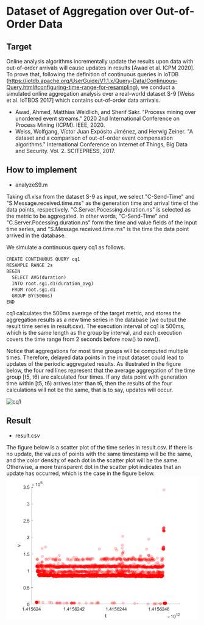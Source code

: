 # Dataset of Aggregation over Out-of-Order Data

## Target
Online analysis algorithms incrementally update the results upon data with out-of-order arrivals will cause updates in results [Awad et al. ICPM 2020].
To prove that,
following the definition of continuous queries in IoTDB (https://iotdb.apache.org/UserGuide/V1.1.x/Query-Data/Continuous-Query.html#configuring-time-range-for-resampling),
we conduct a simulated online aggregation analysis over a real-world dataset S-9 [Weiss et al. IoTBDS 2017] which contains out-of-order data arrivals. 

- Awad, Ahmed, Matthias Weidlich, and Sherif Sakr. "Process mining over unordered event streams." 2020 2nd International Conference on Process Mining (ICPM). IEEE, 2020.
- Weiss, Wolfgang, Víctor Juan Expósito Jiménez, and Herwig Zeiner. "A dataset and a comparison of out-of-order event compensation algorithms." International Conference on Internet of Things, Big Data and Security. Vol. 2. SCITEPRESS, 2017.

## How to implement
- analyzeS9.m

Taking d1.xlsx from the dataset S-9 as input, we select "C-Send-Time" and "S.Message.received.time.ms" as the generation time and arrival time of the data points, respectively.
"C.Server.Pocessing.duration.ns" is selected as the metric to be aggregated. 
In other words, "C-Send-Time" and "C.Server.Pocessing.duration.ns" form the time and value fields of the input time series, 
and "S.Message.received.time.ms" is the time the data point arrived in the database.

We simulate a continuous query cq1 as follows.
```
CREATE CONTINUOUS QUERY cq1
RESAMPLE RANGE 2s
BEGIN
  SELECT AVG(duration)
  INTO root.sg1.d1(duration_avg)
  FROM root.sg1.d1
  GROUP BY(500ms)
END
```
cq1 calculates the 500ms average of the target metric, and stores the aggregation results as a new time series in the database (we output the result time series in result.csv). 
The execution interval of cq1 is 500ms, which is the same length as the group by interval, and each execution covers the time range from 2 seconds before now() to now().

Notice that aggregations for most time groups will be computed multiple times.
Therefore, delayed data points in the input dataset could lead to updates of the periodic aggregated results.
As illustrated in the figure below, the four red lines represent that the average aggregation of the time group [t5, t6) are calculated four times.
If any data point with generation time within [t5, t6) arrives later than t6, then the results of the four calculations will not be the same, that is to say, updates will occur.

![cq1](https://github.com/LeiRui/dataset_with_updates/assets/33376433/8864a3a5-9143-48f9-9397-2ec3f1328359)



## Result
- result.csv

The figure below is a scatter plot of the time series in result.csv.
If there is no update, the values of points with the same timestamp will be the same, and the color density of each dot in the scatter plot will be the same.
Otherwise, a more transparent dot in the scatter plot indicates that an update has occurred, which is the case in the figure below.
![png](scatter_plot_showing_updates.png)
